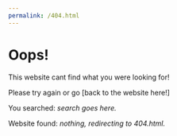 ```yaml
---
permalink: /404.html
---
```


# Oops!
This website cant find what you were looking for!

Please try again or go [back to the website here!]

You searched: *search goes here.*

Website found: *nothing, redirecting to 404.html.*
